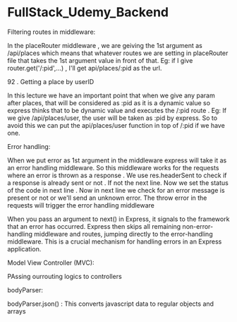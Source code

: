 # FullStack_Udemy_Backend

Filtering routes in middleware:

In the placeRouter middleware , we are geiving the 1st argument as /api/places which means that whatever routes we are setting in placeRouter file that takes the 1st argument value in front of that. Eg: if I give router.get('/:pid',...) , I'll get api/places/:pid as the url.

92 . Getting a place by userID

In this lecture we have an important point that when we give any param after places, that will be considered as :pid as it is a dynamic value so express thinks that to be dynamic value and executes the /:pid route . Eg: If we give /api/places/user, the user will be taken as :pid by express. So to avoid this we can put the api/places/user function in top of /:pid if we have one.

Error handling:

When we put error as 1st argument in the middleware express will take it as an error handling middleware. So this middleware works for the requests where an error is thrown as a response .
We use res.headerSent to check if a response is already sent or not . If not the next line. Now we set the status of the code in next line . Now in next line we check for an error message is present or not or we'll send an unknown error. 
The throw error in the requests will trigger the error handling middleware

When you pass an argument to next() in Express, it signals to the framework that an error has occurred. Express then skips all remaining non-error-handling middleware and routes, jumping directly to the error-handling middleware. This is a crucial mechanism for handling errors in an Express application.

Model View Controller (MVC):

PAssing ourrouting logics to controllers

bodyParser: 

bodyParser.json() : This converts javascript data to regular objects and arrays